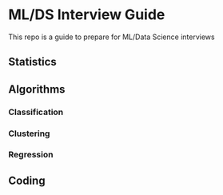 # ML/DS Interview Guide
This repo is a guide to prepare for ML/Data Science interviews

## Statistics
## Algorithms
### Classification
### Clustering
### Regression
## Coding

